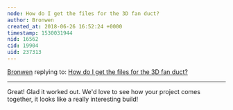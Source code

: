 ```yaml
---
node: How do I get the files for the 3D fan duct?
author: Bronwen
created_at: 2018-06-26 16:52:24 +0000
timestamp: 1530031944
nid: 16562
cid: 19904
uid: 237313
---
```




[Bronwen](../profile/Bronwen) replying to: [How do I get the files for the 3D fan duct?](../notes/the_butler/06-23-2018/how-do-i-get-the-files-for-the-3d-fan-duct)

----
Great! Glad it worked out. We'd love to see how your project comes together, it looks like a really interesting build!
